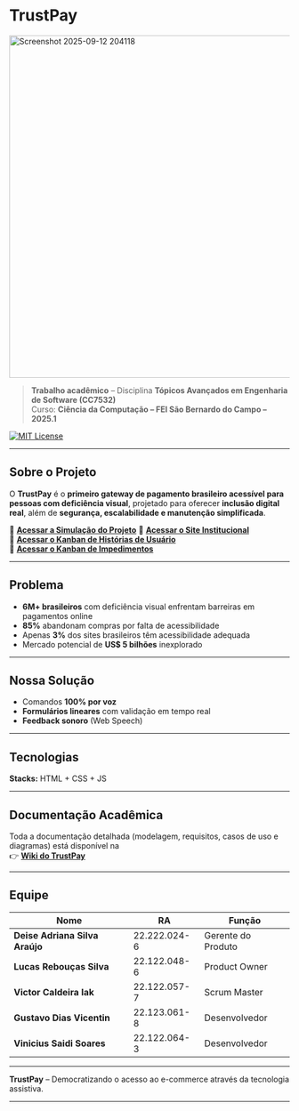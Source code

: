 # TrustPay  

<img width="1900" height="616" alt="Screenshot 2025-09-12 204118" src="https://github.com/user-attachments/assets/7de09282-9786-498f-b2a2-86ff4eee8987" />

> **Trabalho acadêmico** – Disciplina **Tópicos Avançados em Engenharia de Software (CC7532)**  
> Curso: **Ciência da Computação – FEI São Bernardo do Campo – 2025.1**

[![MIT License](https://img.shields.io/badge/License-MIT-blue.svg)](LICENSE)

---

## Sobre o Projeto

O **TrustPay** é o **primeiro gateway de pagamento brasileiro acessível para pessoas com deficiência visual**, projetado para oferecer **inclusão digital real**, além de **segurança, escalabilidade e manutenção simplificada**.  

🔗 **[Acessar a Simulação do Projeto](https://lucassilvasoftware.github.io/TrustPaySim/)** 
🔗 **[Acessar o Site Institucional](https://lucassilvasoftware.github.io/TrustPay/)**  
🔗 **[Acessar o Kanban de Histórias de Usuário](https://trello.com/b/Fsm4sKCJ/grupo-j-engenharia-de-software)**  
🔗 **[Acessar o Kanban de Impedimentos](https://trello.com/b/paCmvwsT/kaban-de-impedimentos)** 

---

## Problema

- **6M+ brasileiros** com deficiência visual enfrentam barreiras em pagamentos online  
- **85%** abandonam compras por falta de acessibilidade  
- Apenas **3%** dos sites brasileiros têm acessibilidade adequada  
- Mercado potencial de **US$ 5 bilhões** inexplorado  

---

## Nossa Solução

- Comandos **100% por voz**  
- **Formulários lineares** com validação em tempo real  
- **Feedback sonoro** (Web Speech)

---

## Tecnologias

**Stacks:** HTML + CSS + JS

---

## Documentação Acadêmica

Toda a documentação detalhada (modelagem, requisitos, casos de uso e diagramas) está disponível na  
👉 [**Wiki do TrustPay**](https://github.com/lucassilvasoftware/TrustPay/wiki)  

---

## Equipe

| Nome | RA | Função |
|------|----|---------| 
| **Deise Adriana Silva Araújo** | 22.222.024-6 | Gerente do Produto |
| **Lucas Rebouças Silva** | 22.122.048-6 | Product Owner |
| **Victor Caldeira Iak** | 22.122.057-7 | Scrum Master |
| **Gustavo Dias Vicentin** | 22.123.061-8 | Desenvolvedor |
| **Vinicius Saidi Soares** | 22.122.064-3 | Desenvolvedor |


---

**TrustPay** – Democratizando o acesso ao e-commerce através da tecnologia assistiva.  
****
